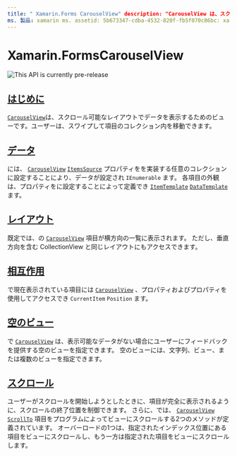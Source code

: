 ```yaml
---
title: " Xamarin.Forms CarouselView" description: "CarouselView は、スクロール可能なレイアウトでデータを表示するためのビューで、ユーザーは項目のコレクション内を移動するためにスワイプできます。"
ms. 製品: xamarin ms. assetid: 5b673347-cdba-4532-820f-fb5f070c86bc: xamarin-forms author: davidbritch ms. author: dabritch ms. date: 10/08/2019 no loc: [ Xamarin.Forms , Xamarin.Essentials ]
---
```


# <a name="xamarinforms-carouselview"></a>Xamarin.FormsCarouselView

![](~/media/shared/preview.png "This API is currently pre-release")

## <a name="introduction"></a>[はじめに](introduction.md)

[`CarouselView`](xref:Xamarin.Forms.CarouselView)は、スクロール可能なレイアウトでデータを表示するためのビューです。ユーザーは、スワイプして項目のコレクション内を移動できます。

## <a name="data"></a>[データ](populate-data.md)

には、 [`CarouselView`](xref:Xamarin.Forms.CarouselView) [`ItemsSource`](xref:Xamarin.Forms.ItemsView.ItemsSource) プロパティをを実装する任意のコレクションに設定することにより、データが設定され `IEnumerable` ます。 各項目の外観は、プロパティをに設定することによって定義でき [`ItemTemplate`](xref:Xamarin.Forms.ItemsView.ItemTemplate) [`DataTemplate`](xref:Xamarin.Forms.DataTemplate) ます。

## <a name="layout"></a>[レイアウト](layout.md)

既定では、の [`CarouselView`](xref:Xamarin.Forms.CarouselView) 項目が横方向の一覧に表示されます。 ただし、垂直方向を含む CollectionView と同じレイアウトにもアクセスできます。

## <a name="interaction"></a>[相互作用](interaction.md)

で現在表示されている項目には [`CarouselView`](xref:Xamarin.Forms.CarouselView) 、プロパティおよびプロパティを使用してアクセスでき `CurrentItem` `Position` ます。

## <a name="empty-views"></a>[空のビュー](emptyview.md)

で [`CarouselView`](xref:Xamarin.Forms.CarouselView) は、表示可能なデータがない場合にユーザーにフィードバックを提供する空のビューを指定できます。 空のビューには、文字列、ビュー、または複数のビューを指定できます。

## <a name="scrolling"></a>[スクロール](scrolling.md)

ユーザーがスクロールを開始しようとしたときに、項目が完全に表示されるように、スクロールの終了位置を制御できます。 さらに、では、 [`CarouselView`](xref:Xamarin.Forms.CarouselView) [`ScrollTo`](xref:Xamarin.Forms.ItemsView.ScrollTo*) 項目をプログラムによってビューにスクロールする2つのメソッドが定義されています。 オーバーロードの1つは、指定されたインデックス位置にある項目をビューにスクロールし、もう一方は指定された項目をビューにスクロールします。

